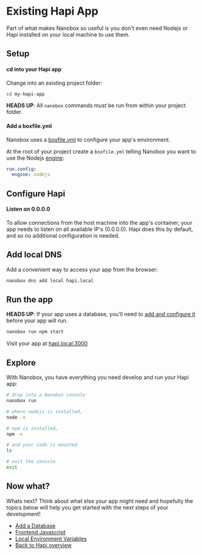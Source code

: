 # Existing Hapi App
Part of what makes Nanobox so useful is you don't even need Nodejs or Hapi installed on your local machine to use them.

## Setup

#### cd into your Hapi app
Change into an existing project folder:

```bash
cd my-hapi-app
```

**HEADS UP**: All `nanobox` commands *must* be run from within your project folder.

#### Add a boxfile.yml
Nanobox uses a <a href="https://docs.nanobox.io/boxfile/" target="\_blank">boxfile.yml</a> to configure your app's environment.

At the root of your project create a `boxfile.yml` telling Nanobox you want to use the Nodejs <a href="https://docs.nanobox.io/engines/" target="\_blank">engine</a>:

```yaml
run.config:
  engine: nodejs
```

## Configure Hapi

#### Listen on 0.0.0.0
To allow connections from the host machine into the app's container, your app needs to listen on all available IP's (0.0.0.0). Hapi does this by default, and so no additional configuration is needed.

## Add local DNS
Add a convenient way to access your app from the browser:

```bash
nanobox dns add local hapi.local
```

## Run the app
**HEADS UP**: If your app uses a database, you'll need to [add and configure it](/nodejs/hapi/add-a-database) before your app will run.

```bash
nanobox run npm start
```

Visit your app at <a href="http://hapi.local:3000" target="\_blank">hapi.local:3000</a>

## Explore
With Nanobox, you have everything you need develop and run your Hapi app:

```bash
# drop into a Nanobox console
nanobox run

# where nodejs is installed,
node -v

# npm is installed,
npm -v

# and your code is mounted
ls

# exit the console
exit
```

## Now what?
Whats next? Think about what else your app might need and hopefully the topics below will help you get started with the next steps of your development!

* [Add a Database](/nodejs/hapi/add-a-database)
* [Frontend Javascript](/nodejs/hapi/frontend-javascript)
* [Local Environment Variables](/nodejs/hapi/local-evars)
* [Back to Hapi overview](/nodejs/s)
